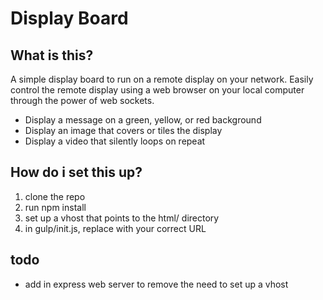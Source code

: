 # Display Board

## What is this?
A simple display board to run on a remote display on your network. Easily control the remote display using a web browser on your local computer through the power of web sockets.

- Display a message on a green, yellow, or red background
- Display an image that covers or tiles the display
- Display a video that silently loops on repeat

## How do i set this up?
1. clone the repo
2. run npm install
3. set up a vhost that points to the html/ directory
4. in gulp/init.js, replace with your correct URL

## todo
- add in express web server to remove the need to set up a vhost